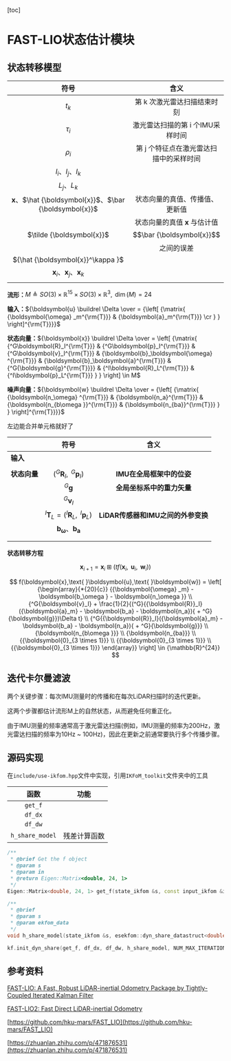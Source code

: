 [toc]

# FAST-LIO状态估计模块

## 状态转移模型

|                             符号                             |                             含义                             |
| :----------------------------------------------------------: | :----------------------------------------------------------: |
|                           ${t_k}$                            |                 第 k 次激光雷达扫描结束时刻                  |
|                          ${\tau_i}$                          |               激光雷达扫描的第 i 个IMU采样时间               |
|                          ${\rho_i}$                          |           第 j 个特征点在激光雷达扫描中的采样时间            |
|                  ${I_i}$、${I_j}$、${I_k}$                   |                                                              |
|                       ${L_j}$、${L_k}$                       |                                                              |
| $\boldsymbol{x}$、$\hat {\boldsymbol{x}}$、$\bar {\boldsymbol{x}}$ |                状态向量的真值、传播值、更新值                |
|                  $\tilde {\boldsymbol{x}}$                   | 状态向量的真值 $\boldsymbol{x}$ 与估计值 $$\bar {\boldsymbol{x}}$$ 之间的误差 |
|              ${\hat {\boldsymbol{x}}^\kappa }$               |                                                              |
| ${\boldsymbol{x}_i}$、${\boldsymbol{x}_j}$、${\boldsymbol{x}_k}$ |                                                              |
|                                                              |                                                              |



**流形：**${M \triangleq SO(3) \times {\mathbb{R}^{15}} \times SO(3) \times {\mathbb{R}^3},{\text{ }}\dim (M) = 24}$

**输入：**${\boldsymbol{u} \buildrel \Delta \over = {\left[ {\matrix{
   {\boldsymbol{\omega} _m^{\rm{T}}} & {\boldsymbol{a}_m^{\rm{T}}}  \cr 
 } } \right]^{\rm{T}}}}$

**状态向量：**${\boldsymbol{x}} \buildrel \Delta \over = \left[ {\matrix{
   {^G\boldsymbol{R}_I^{\rm{T}}} & {^G\boldsymbol{p}_I^{\rm{T}}} & {^G\boldsymbol{v}_I^{\rm{T}}} & {\boldsymbol{b}_\boldsymbol{\omega} ^{\rm{T}}} & {\boldsymbol{b}_\boldsymbol{a}^{\rm{T}}} & {^G{\boldsymbol{g}^{\rm{T}}}} & {^I\boldsymbol{R}_L^{\rm{T}}} & {^I\boldsymbol{p}_L^{\rm{T}}} } } \right] \in M$

**噪声向量：**${\boldsymbol{w} \buildrel \Delta \over = {\left[ {\matrix{
   {\boldsymbol{n_\omega} ^{\rm{T}}} & {\boldsymbol{n_a}^{\rm{T}}} & {\boldsymbol{n_{b\omega }}^{\rm{T}}} & {\boldsymbol{n_{ba}}^{\rm{T}}} } } \right]^{\rm{T}}}}$ 

左边能合并单元格就好了

|              |                             符号                             |                含义                |
| ------------ | :----------------------------------------------------------: | :--------------------------------: |
| **输入**     |                                                              |                                    |
|              |                                                              |                                    |
| **状态向量** |    $({^G\boldsymbol{R}_I},\text{ }{^G\boldsymbol{p}_I})$     |     **IMU在全局框架中的位姿**      |
|              |                    ${^G{\boldsymbol{g}}}$                    |     **全局坐标系中的重力矢量**     |
|              |                    ${^G\boldsymbol{v}_I}$                    |                                    |
|              | $^I\boldsymbol{T}_L = {(^I}{\boldsymbol{R}}_L,{{\text{ }}^I}\boldsymbol{p}_L)$ | **LiDAR传感器和IMU之间的外参变换** |
|              | ${\boldsymbol{b}_\boldsymbol{\omega}}、 {\boldsymbol{b}_\boldsymbol{a}}$ |                                    |
|              |                                                              |                                    |
|              |                                                              |                                    |

**状态转移方程**


$$
{\boldsymbol{x}_{i + 1}} = \boldsymbol{x}_i \boxplus (tf({\boldsymbol{x}_i},{\text{ }}{\boldsymbol{u}_i},{\text{ }}{\boldsymbol{w}_i}))
$$

$$
f(\boldsymbol{x},\text{ }\boldsymbol{u},\text{ }\boldsymbol{w}) 
= \left[ {\begin{array}{*{20}{c}}
  {{\boldsymbol{\omega} _m} - \boldsymbol{b_\omega } - \boldsymbol{n_\omega }} \\ 
  {^G{\boldsymbol{v}_I} + \frac{1}{2}{(^G}{{\boldsymbol{R}}_I}({\boldsymbol{a}_m} - \boldsymbol{b_a} - \boldsymbol{n_a}){ + ^G}{\boldsymbol{g}})\Delta t} \\ 
  {^G{{\boldsymbol{R}}_I}({\boldsymbol{a}_m} - \boldsymbol{b_a} - \boldsymbol{n_a}){ + ^G}{\boldsymbol{g}}} \\ 
  {\boldsymbol{n_{b\omega }}} \\ 
  {\boldsymbol{n_{ba}}} \\ 
  {{\boldsymbol{0}_{3 \times 1}}} \\ 
  {{\boldsymbol{0}_{3 \times 1}}} \\ 
  {{\boldsymbol{0}_{3 \times 1}}} 
\end{array}} \right] \in {\mathbb{R}^{24}}
$$



## 迭代卡尔曼滤波

两个关键步骤：每次IMU测量时的传播和在每次LiDAR扫描时的迭代更新。

这两个步骤都估计流形M上的自然状态，从而避免任何重正化。

由于IMU测量的频率通常高于激光雷达扫描(例如，IMU测量的频率为200Hz，激光雷达扫描的频率为10Hz ~ 100Hz)，因此在更新之前通常要执行多个传播步骤。

## 源码实现

在`include/use-ikfom.hpp`文件中实现，引用`IKFoM_toolkit`文件夹中的工具

|      函数       |     功能     |
| :-------------: | :----------: |
|     `get_f`     |              |
|     `df_dx`     |              |
|     `df_dw`     |              |
| `h_share_model` | 残差计算函数 |

```C++
/**
 * @brief Get the f object
 * @param s 
 * @param in 
 * @return Eigen::Matrix<double, 24, 1> 
 */
Eigen::Matrix<double, 24, 1> get_f(state_ikfom &s, const input_ikfom &in);
```



```c++
/**
 * @brief 
 * @param s  
 * @param ekfom_data 
 */
void h_share_model(state_ikfom &s, esekfom::dyn_share_datastruct<double> &ekfom_data);
```



```C++
kf.init_dyn_share(get_f, df_dx, df_dw, h_share_model, NUM_MAX_ITERATIONS, epsi);
```





## 参考资料

 [FAST-LIO: A Fast, Robust LiDAR-inertial Odometry Package by Tightly-Coupled Iterated Kalman Filter](./papers/Fast-LIO.pdf) 

 [FAST-LIO2: Fast Direct LiDAR-inertial Odometry](./papers/Fast-LIO-2.pdf) 

[https://github.com/hku-mars/FAST_LIO](https://github.com/hku-mars/FAST_LIO)

[https://zhuanlan.zhihu.com/p/471876531](https://zhuanlan.zhihu.com/p/471876531)

